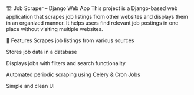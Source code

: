🏗 Job Scraper – Django Web App
This project is a Django-based web application that scrapes job listings from other websites and displays them in an organized manner. It helps users find relevant job postings in one place without visiting multiple websites.

🚀 Features
Scrapes job listings from various sources

Stores job data in a database

Displays jobs with filters and search functionality

Automated periodic scraping using Celery & Cron Jobs

Simple and clean UI
